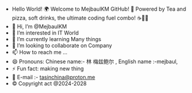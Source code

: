 -   Hello World! 🌍 Welcome to MejbaulKM GitHub!
🍕 Powered by Tea and pizza, soft drinks, the ultimate coding fuel combo! ☕🍕🥤
- 👋 Hi, I’m @MejbaulKM
- 👀 I’m interested in IT World
- 🌱 I’m currently learning Many things
- 💞️ I’m looking to collaborate on Company
- 📫 How to reach me ...
- 😄 Pronouns: Chinese name:- 林 梅兹鲍尔 , English name :-mejbaul, 
- ⚡ Fun fact: making new thing
- 📧 E-mail :- tasinchina@proton.me 
- ©️ Copyright act @2024-2028 

<!---
MejbaulKM/MejbaulKM is a ✨ special ✨ repository because its `README.md` (this file) appears on your GitHub profile.
You can click the Preview link to take a look at your changes.
--->
